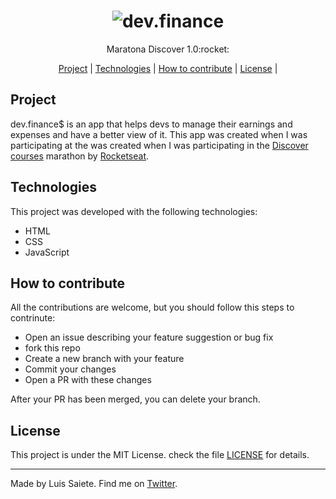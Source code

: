 <h1 align="center">
  <img src="https://user-images.githubusercontent.com/56188470/147433287-01e12f41-dcce-4038-aa51-e6f928f8aa0e.png" alt="dev.finance" />
</h1>

<p align="center">
  Maratona Discover 1.0:rocket:
</p>

<p align="center">
<a href="#project">Project</a> | 
<a href="#technologies">Technologies</a> | 
<a href="#how-to-contribute">How to contribute</a> | 
<a href="#license">License</a> | 
</p>

## Project
dev.finance$ is an app that helps devs to manage their earnings and expenses and have a better view of it. 
This app was created when I was participating at the was created when I was participating in the [Discover courses](https://app.rocketseat.com.br/dashboard) marathon by [Rocketseat](https://rocketseat.com.br/).

## Technologies
This project was developed with the following technologies:
- HTML
- CSS
- JavaScript

## How to contribute
All the contributions are welcome, but you should follow this steps to contrinute:
- Open an issue describing your feature suggestion or bug fix
- fork this repo
- Create a new branch with your feature
- Commit your changes
- Open a PR with these changes

After your PR has been merged, you can delete your branch.

## License
This project is under the MIT License. check the file [LICENSE](https://github.com/ltsaiete/dev.finance/blob/main/LICENSE) for details.

---

Made by Luis Saiete. Find me on [Twitter](https://twitter.com/ltsaiete).
